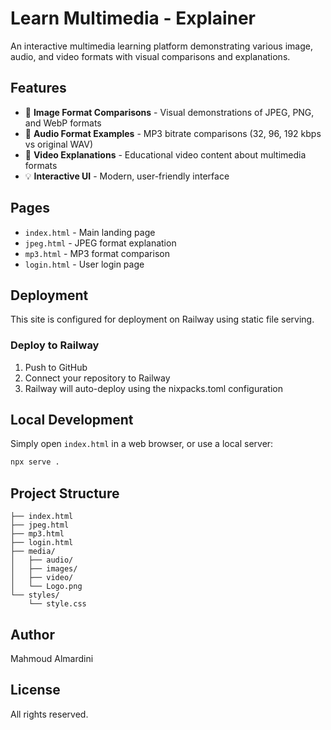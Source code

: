 # Learn Multimedia - Explainer

An interactive multimedia learning platform demonstrating various image, audio, and video formats with visual comparisons and explanations.

## Features

- 📸 **Image Format Comparisons** - Visual demonstrations of JPEG, PNG, and WebP formats
- 🎵 **Audio Format Examples** - MP3 bitrate comparisons (32, 96, 192 kbps vs original WAV)
- 🎥 **Video Explanations** - Educational video content about multimedia formats
- 💡 **Interactive UI** - Modern, user-friendly interface

## Pages

- `index.html` - Main landing page
- `jpeg.html` - JPEG format explanation
- `mp3.html` - MP3 format comparison
- `login.html` - User login page

## Deployment

This site is configured for deployment on Railway using static file serving.

### Deploy to Railway

1. Push to GitHub
2. Connect your repository to Railway
3. Railway will auto-deploy using the nixpacks.toml configuration

## Local Development

Simply open `index.html` in a web browser, or use a local server:

```bash
npx serve .
```

## Project Structure

```
├── index.html
├── jpeg.html
├── mp3.html
├── login.html
├── media/
│   ├── audio/
│   ├── images/
│   ├── video/
│   └── Logo.png
└── styles/
    └── style.css
```

## Author

Mahmoud Almardini

## License

All rights reserved.

